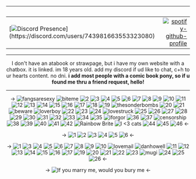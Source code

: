 
<div align="center">
    
‎ | ‎
| :--- | ---: |
| [![Discord Presence](https://lanyard.kyrie25.dev/api/743981663553323080?gradient=ffffff-0d0301&idleMessage=TTYL!%20%3C3&hideNameplate=true&animatedDecoration=true&theme=dark&showBanner=true&bannerFilter=brightness(.30)&waveColor=0d0301&waveSpotifyColor=0d0301)](https://discord.com/users/743981663553323080)| [![spotify-github-profile](https://spotify-github-profile.kittinanx.com/api/view?uid=dstriderhusband&cover_image=true&theme=novatorem&show_offline=false&background_color=121212&interchange=false&bar_color=53b14f&bar_color_cover=true)](https://github.com/kittinan/spotify-github-profile) |

  <hr class="dashed">
  <p align="center"> I don't have an atabook or strawpage, but i have my own website with a chatbox. it is linked. im 18 years old. add my discord if ud like to chat, c+h to ur hearts content. no dni. <b> i add most people with a comic book pony, so if u found me thru a friend request, hello!</b></p>
  <hr class="solid">
  <p>&rarr;
    <img src="https://blinkiesgalore.carrd.co/assets/images/gallery07/efa10025.gif?v=f5efa041" alt="fangsaresexy">
    <img src="https://blinkiesgalore.carrd.co/assets/images/gallery02/b9e36988.gif?v=3cc29b6f" alt="biteme">
    <img src="https://blinkiesgalore.carrd.co/assets/images/gallery02/42ea06f8.gif?v=3c871bd0" alt="2">
    <img src="https://blinkiesgalore.carrd.co/assets/images/gallery02/8fd974d0.gif?v=3c871bd0" alt="3">
    <img src="https://blinkiesgalore.carrd.co/assets/images/gallery02/ea63d749.gif?v=3c871bd0" alt="4">
    <img src="https://blinkiesgalore.carrd.co/assets/images/gallery02/4ffddec4.gif?v=3c871bd0" alt="5">
    <img src="https://blinkiesgalore.carrd.co/assets/images/gallery02/2a3c62da.gif?v=3c871bd0" alt="6">
    <img src="https://blinkiesgalore.carrd.co/assets/images/gallery02/527861b9.gif?v=3c871bd0" alt="7">
    <img src="https://blinkiesgalore.carrd.co/assets/images/gallery02/17801e8b.gif?v=3c871bd0" alt="8">
    <img src="https://blinkiesgalore.carrd.co/assets/images/gallery03/8b0c3905.gif?v=3c871bd0" alt="9">
    <img src="https://blinkiesgalore.carrd.co/assets/images/gallery03/8a7259db.gif?v=3c871bd0" alt="10">
    <img src="https://blinkiesgalore.carrd.co/assets/images/gallery03/fcb559a8.gif?v=3c871bd0" alt="11">
    <img src="https://blinkiesgalore.carrd.co/assets/images/gallery03/578d4b02.gif?v=3c871bd0" alt="12">
    <img src="https://blinkiesgalore.carrd.co/assets/images/gallery03/2e5a7d3d.gif?v=3c871bd0" alt="13">
    <img src="https://blinkiesgalore.carrd.co/assets/images/gallery03/6de9d4af.gif?v=3c871bd0" alt="14">
    <img src="https://blinkiesgalore.carrd.co/assets/images/gallery03/727bb3f8.gif?v=3c871bd0" alt="15">
    <img src="https://blinkiesgalore.carrd.co/assets/images/gallery03/55ff71b0.gif?v=3c871bd0" alt="16">
    <img src="https://blinkiesgalore.carrd.co/assets/images/gallery03/b4174ff9.jpg?v=3c871bd0" alt="17">
    <img src="https://blinkiesgalore.carrd.co/assets/images/gallery03/91ca7a4f.gif?v=3c871bd0" alt="18">
    <img src="https://blinkiesgalore.carrd.co/assets/images/gallery03/4346d45c.gif?v=3c871bd0" alt="19">
    <img src="https://blinkiesgalore.carrd.co/assets/images/gallery03/90b820f0.gif?v=b34493bd" alt="thesonderbombs">
    <img src="https://blinkiesgalore.carrd.co/assets/images/gallery03/6293a2fb.gif?v=3c871bd0" alt="20">
    <img src="https://blinkiesgalore.carrd.co/assets/images/gallery03/09f828b8.gif?v=3c871bd0" alt="21">
    <img src="https://blinkiesgalore.carrd.co/assets/images/gallery01/705c2d9c.gif?v=9a29f7b1" alt="beware">
    <img src="https://blinkiesgalore.carrd.co/assets/images/gallery07/f0316c25.gif?v=43521086" alt="loverboy">
    <img src="https://blinkiesgalore.carrd.co/assets/images/gallery01/e563878f.gif?v=3c871bd0" alt="22">
    <img src="https://blinkiesgalore.carrd.co/assets/images/gallery01/da4fe495.gif?v=3c871bd0" alt="23">
    <img src="https://blinkiesgalore.carrd.co/assets/images/gallery01/e8270b20.gif?v=3c871bd0" alt="24">
    <img src="https://blinkiesgalore.carrd.co/assets/images/gallery07/6ed1a0c2.gif?v=f704009a" alt="lovestruck">
    <img src="https://blinkiesgalore.carrd.co/assets/images/gallery01/82561847.gif?v=3c871bd0" alt="25">
    <img src="https://blinkiesgalore.carrd.co/assets/images/gallery01/be02cd73.gif?v=3c871bd0" alt="26">
    <img src="https://blinkiesgalore.carrd.co/assets/images/gallery01/cadcd67a.gif?v=3c871bd0" alt="27">
    <img src="https://blinkiesgalore.carrd.co/assets/images/gallery01/165888bd.gif?v=3c871bd0" alt="28">
    <img src="https://blinkiesgalore.carrd.co/assets/images/gallery01/e464a7b5.gif?v=3c871bd0" alt="29">
    <img src="https://blinkiesgalore.carrd.co/assets/images/gallery01/199a75b6.gif?v=3c871bd0" alt="30">
    <img src="https://blinkiesgalore.carrd.co/assets/images/gallery01/eff00841.gif?v=3c871bd0" alt="31">
    <img src="https://blinkiesgalore.carrd.co/assets/images/gallery01/365507d5.gif?v=3c871bd0" alt="32">
    <img src="https://blinkiesgalore.carrd.co/assets/images/gallery01/c813556b.gif?v=3c871bd0" alt="33">
    <img src="https://blinkiesgalore.carrd.co/assets/images/gallery01/6255dedf.gif?v=3c871bd0" alt="34">
    <img src="https://blinkiesgalore.carrd.co/assets/images/gallery01/2c6183e9.gif?v=3c871bd0" alt="35">
    <img src="https://blinkiesgalore.carrd.co/assets/images/gallery07/5e55fe29.gif?v=f5efa041" alt="iforgor">
    <img src="https://blinkiesgalore.carrd.co/assets/images/gallery01/9ebe98c9.gif?v=3c871bd0" alt="36">
    <img src="https://blinkiesgalore.carrd.co/assets/images/gallery01/56190e0c.gif?v=3c871bd0" alt="37">
    <img src="https://blinkiesgalore.carrd.co/assets/images/gallery01/e9f51007.gif?v=b83db9ff" alt="censorship">
    <img src="https://blinkiesgalore.carrd.co/assets/images/gallery01/56f4b2b2.gif?v=3c871bd0" alt="38">
    <img src="https://blinkiesgalore.carrd.co/assets/images/gallery01/a5beef00.gif?v=3c871bd0" alt="39">
    <img src="https://blinkiesgalore.carrd.co/assets/images/gallery01/a228e805.gif?v=3c871bd0" alt="40">
    <img src="https://blinkiesgalore.carrd.co/assets/images/gallery01/8b1fe5db.gif?v=3c871bd0" alt="41">
    <img src="https://blinkiesgalore.carrd.co/assets/images/gallery01/971a1bb1.gif?v=3c871bd0" alt="42">
    <img src="https://blinkiesgalore.carrd.co/assets/images/gallery01/1c694df7.gif?v=3c871bd0" alt="Rainbow Brite">
    <img src="https://blinkiesgalore.carrd.co/assets/images/gallery01/6e59ce34.gif?v=2e458c61" alt="I &lt;3 cats">
    <img src="https://blinkiesgalore.carrd.co/assets/images/gallery01/368f1950.gif?v=3c871bd0" alt="44">
    <img src="https://blinkiesgalore.carrd.co/assets/images/gallery01/16480f55.gif?v=3c871bd0" alt="45">
    <img src="https://blinkiesgalore.carrd.co/assets/images/gallery01/1e8a765e.png?v=3c871bd0" alt="46">
  &larr;</p>

  <p>&rarr;
    <img src="https://blinkiesgalore.carrd.co/assets/images/gallery05/57ad7a76.gif?v=cf4a8576" alt="1">
    <img src="https://blinkiesgalore.carrd.co/assets/images/gallery05/e79ec05e.gif?v=cf4a8576" alt="2">
    <img src="https://blinkiesgalore.carrd.co/assets/images/gallery05/24a1d4bb.jpg?v=cf4a8576" alt="3">
    <img src="https://blinkiesgalore.carrd.co/assets/images/gallery05/cd3cb94d.gif?v=cf4a8576" alt="4">
    <img src="https://blinkiesgalore.carrd.co/assets/images/gallery05/be9e4ddd.jpg?v=cf4a8576" alt="5">
    <img src="https://blinkiesgalore.carrd.co/assets/images/gallery05/d8ad109e.png?v=cf4a8576" alt="6">
  &larr;</p>

  <p>&rarr;
    <img src="https://blinkiesgalore.carrd.co/assets/images/gallery04/e11db2a4.png?v=cf4a8576" alt="1">
    <img src="https://blinkiesgalore.carrd.co/assets/images/gallery04/cbcd155e.gif?v=cf4a8576" alt="3">
    <img src="https://blinkiesgalore.carrd.co/assets/images/gallery04/598f9f14.jpg?v=cf4a8576" alt="4">
    <img src="https://blinkiesgalore.carrd.co/assets/images/gallery04/37d48ccc.gif?v=cf4a8576" alt="5">
    <img src="https://blinkiesgalore.carrd.co/assets/images/gallery04/3209e670.gif?v=cf4a8576" alt="6">
    <img src="https://blinkiesgalore.carrd.co/assets/images/gallery04/c3b6891d.gif?v=cf4a8576" alt="7">
    <img src="https://blinkiesgalore.carrd.co/assets/images/gallery04/59dbe37f.png?v=cf4a8576" alt="8">
    <img src="https://blinkiesgalore.carrd.co/assets/images/gallery04/a8ecd781.gif?v=cf4a8576" alt="9">
    <img src="https://blinkiesgalore.carrd.co/assets/images/gallery04/0f7f263b.gif?v=cf4a8576" alt="10">
    <img src="https://blinkiesgalore.carrd.co/assets/images/gallery08/5bd9cd98.png?v=6876ef56" alt="lovemail">
    <img src="https://64.media.tumblr.com/c03dbd2188153e3211b96605159c7bc8/f3ba1ae35a1d4c32-70/s100x200/63481de6d1614c9725c53c874cd4c7ba4f040879.png" alt="danhowell">
    <img src="https://blinkiesgalore.carrd.co/assets/images/gallery04/681e68a7.jpg?v=cf4a8576" alt="11">
    <img src="https://blinkiesgalore.carrd.co/assets/images/gallery04/6a110e08.png?v=cf4a8576" alt="12">
    <img src="https://blinkiesgalore.carrd.co/assets/images/gallery04/882678c3.jpg?v=cf4a8576" alt="13">
    <img src="https://blinkiesgalore.carrd.co/assets/images/gallery04/93d31411.png?v=cf4a8576" alt="14">
    <img src="https://blinkiesgalore.carrd.co/assets/images/gallery04/0a19f90e.gif?v=cf4a8576" alt="15">
    <img src="https://blinkiesgalore.carrd.co/assets/images/gallery04/57a3de0c.gif?v=cf4a8576" alt="16">
    <img src="https://blinkiesgalore.carrd.co/assets/images/gallery04/b958621d.jpg?v=cf4a8576" alt="17">
    <img src="https://blinkiesgalore.carrd.co/assets/images/gallery04/0a07c858.jpg?v=cf4a8576" alt="19">
    <img src="https://blinkiesgalore.carrd.co/assets/images/gallery04/c47ea2ad.png?v=cf4a8576" alt="20">
    <img src="https://blinkiesgalore.carrd.co/assets/images/gallery04/40ad460d.png?v=cf4a8576" alt="21">
    <img src="https://blinkiesgalore.carrd.co/assets/images/gallery04/171d9495.png?v=cf4a8576" alt="22">
    <img src="https://blinkiesgalore.carrd.co/assets/images/gallery04/33a481aa.gif?v=cf4a8576" alt="23">
    <img src="https://blinkiesgalore.carrd.co/assets/images/gallery08/4dabd34b.gif?v=ea6b5df1" alt="mugi">
    <img src="https://blinkiesgalore.carrd.co/assets/images/gallery04/74ec238f.gif?v=cf4a8576" alt="24">
    <img src="https://blinkiesgalore.carrd.co/assets/images/gallery04/2416fc39.png?v=cf4a8576" alt="25">
    <img src="https://blinkiesgalore.carrd.co/assets/images/gallery04/b33d10c4.png?v=cf4a8576" alt="26">
  &larr;</p>

  <p>&rarr;
    <img src="https://biscuit.crd.co/assets/images/gallery55/15b9ab36.gif?v=cc1c6dfa" alt="If you marry me, would you bury me">
  &larr;</p>
</div>
